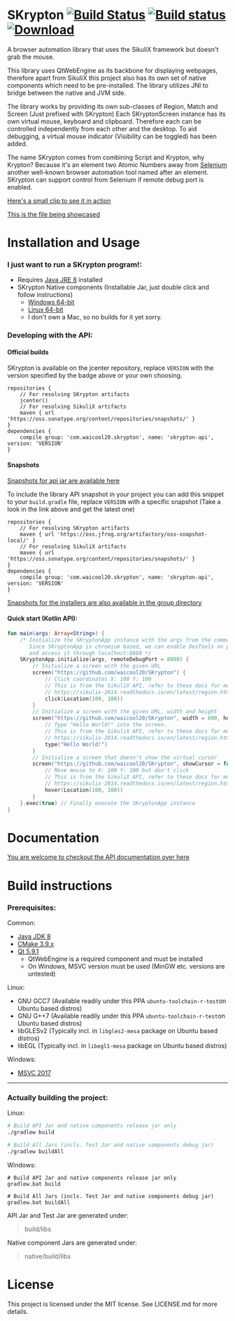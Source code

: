 # SKrypton [![Build Status](https://travis-ci.org/waicool20/SKrypton.svg?branch=master)](https://travis-ci.org/waicool20/SKrypton) [![Build status](https://ci.appveyor.com/api/projects/status/ymrghyv7oas5q2iu?svg=true)](https://ci.appveyor.com/project/waicool20/skrypton) [ ![Download](https://api.bintray.com/packages/waicool20/SKrypton/skrypton-api/images/download.svg) ](https://bintray.com/waicool20/SKrypton/skrypton-api/_latestVersion)

A browser automation library that uses the SikuliX framework but doesn't grab the mouse.

This library uses QtWebEngine as its backbone for displaying webpages, therefore apart from SikuliX 
this project also has its own set of native components which need to be pre-installed. The library
utilizes JNI to bridge between the native and JVM side. 

The library works by providing its own sub-classes of Region, Match and Screen (Just prefixed with
SKrypton) Each SKryptonScreen instance has its own virtual mouse, keyboard and clipboard. Therefore
each can be controlled independently from each other and the desktop. To aid debugging, a virtual 
mouse indicator (Visibility can be toggled) has been added.

The name SKrypton comes from combining Script and Krypton, why Krypton? Because it's an element 
two Atomic Numbers away from [Selenium](http://www.seleniumhq.org/) another well-known browser
automation tool named after an element. SKrypton can support control from Selenium if remote debug 
port is enabled.

[Here's a small clip to see it in action](https://streamable.com/t1oiu)

[This is the file being showcased](src/test/kotlin/com/waicool20/skrypton/SKryptonGithub.kt)

# Installation and Usage

### I just want to run a SKrypton program!:

- Requires [Java JRE 8](http://www.oracle.com/technetwork/java/javase/downloads/jre8-downloads-2133155.html) installed
- SKrypton Native components (Installable Jar, just double click and follow instructions)
    - [Windows 64-bit](https://bintray.com/waicool20/SKrypton/skrypton-native-windows64#files)
    - [Linux 64-bit](https://bintray.com/waicool20/SKrypton/skrypton-native-linux64#files)
    - I don't own a Mac, so no builds for it yet sorry.

### Developing with the API:

#### Official builds

SKrypton is available on the jcenter repository, replace `VERSION` with the version specified by the
badge above or your own choosing.

```
repositories {
    // For resolving SKrypton artifacts
    jcenter()
    // For resolving SikuliX artifacts
    maven { url 'https://oss.sonatype.org/content/repositories/snapshots/' }
}
dependencies {
    compile group: 'com.waicool20.skrypton', name: 'skrypton-api', version: 'VERSION'
}
```

#### Snapshots

[Snapshots for api jar are available here](https://oss.jfrog.org/artifactory/oss-snapshot-local/com/waicool20/skrypton/skrypton-api) 

To include the library API snapshot in your project you can add this snippet to your `build.gradle` file,
replace `VERSION` with a specific snapshot (Take a look in the link above and get the latest one)

```
repositories {
    // For resolving SKrypton artifacts
    maven { url 'https://oss.jfrog.org/artifactory/oss-snapshot-local/' }
    // For resolving SikuliX artifacts
    maven { url 'https://oss.sonatype.org/content/repositories/snapshots/' }
}
dependencies {
    compile group: 'com.waicool20.skrypton', name: 'skrypton-api', version: 'VERSION'
}
```

[Snapshots for the installers are also available in the group directory](https://oss.jfrog.org/artifactory/oss-snapshot-local/com/waicool20/skrypton/)

#### Quick start (Kotlin API):

```kotlin
fun main(args: Array<String>) {
    /* Initialize the SKryptonApp instance with the args from the command line
       Since SKryptonApp is chromium based, we can enable DevTools on port 8888
       and access it through localhost:8888 */
    SKryptonApp.initialize(args, remoteDebugPort = 8888) {
        // Initialize a screen with the given URL
        screen("https://github.com/waicool20/SKrypton") {
            // Click coordinates X: 100 Y: 100
            // This is from the SikuliX API, refer to these docs for more info:
            // https://sikulix-2014.readthedocs.io/en/latest/region.html
            click(Location(100, 100))
        }
        // Initialize a screen with the given URL, width and height
        screen("https://github.com/waicool20/SKrypton", width = 800, height = 600) {
            // Type "Hello World!" into the screen.
            // This is from the SikuliX API, refer to these docs for more info:
            // https://sikulix-2014.readthedocs.io/en/latest/region.html        
            type("Hello World!") 
        }
        // Initialize a screen that doesn't show the virtual cursor
        screen("https://github.com/waicool20/SKrypton", showCursor = false) {
            // Move mouse to X: 100 Y: 100 but don't click
            // This is from the SikuliX API, refer to these docs for more info:
            // https://sikulix-2014.readthedocs.io/en/latest/region.html
            hover(Location(100, 100))
        }        
    }.exec(true) // Finally execute the SKryptonApp instance
}
```

# Documentation

[You are welcome to checkout the API documentation over here](https://waicool20.github.io/SKrypton/skrypton-api/)

# Build instructions

### Prerequisites:

Common:
- [Java JDK 8](http://www.oracle.com/technetwork/java/javase/downloads/jdk8-downloads-2133151.html)
- [CMake 3.9.x](https://cmake.org/download/)
- [Qt 5.9.1](https://www1.qt.io/download-open-source/#section-2)
    - QtWebEngine is a required component and must be installed
    - On Windows, MSVC version must be used (MinGW etc. versions are untested)
    
Linux:
- GNU GCC7 (Available readily under this PPA `ubuntu-toolchain-r-test`on Ubuntu based distros)
- GNU G++7 (Available readily under this PPA `ubuntu-toolchain-r-test`on Ubuntu based distros)
- libGLESv2 (Typically incl. in `libgles2-mesa` package on Ubuntu based distros)
- libEGL (Typically incl. in `libegl1-mesa` package on Ubuntu based distros)

Windows:
- [MSVC 2017](https://www.visualstudio.com/downloads/)

---
### Actually building the project:

Linux:
```bash
# Build API Jar and native components release jar only
./gradlew build

# Build All Jars (incls. Test Jar and native components debug jar)
./gradlew buildAll
```

Windows:
```
# Build API Jar and native components release jar only
gradlew.bat build

# Build All Jars (incls. Test Jar and native components debug jar)
gradlew.bat buildAll
```

API Jar and Test Jar are generated under:

> build/libs

Native component Jars are generated under:

> native/build/libs

# License

This project is licensed under the MIT license. See LICENSE.md for more details.

